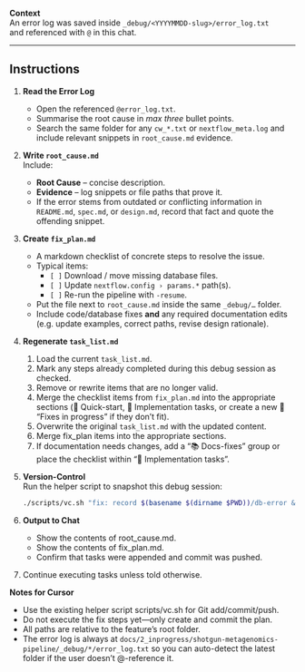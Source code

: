 **Context**  
An error log was saved inside `_debug/<YYYYMMDD-slug>/error_log.txt`  
and referenced with `@` in this chat.

---

## Instructions

1. **Read the Error Log**  
   - Open the referenced `@error_log.txt`.  
   - Summarise the root cause in *max three* bullet points.
   - Search the same folder for any `cw_*.txt` or `nextflow_meta.log` and include relevant snippets in `root_cause.md` evidence.

2. **Write `root_cause.md`**  
   Include:  
   - **Root Cause** – concise description.  
   - **Evidence** – log snippets or file paths that prove it.
   - If the error stems from outdated or conflicting information in
     `README.md`, `spec.md`, or `design.md`, record that fact and quote the offending snippet.   

3. **Create `fix_plan.md`**  
   - A markdown checklist of concrete steps to resolve the issue.  
   - Typical items:  
     - `[ ]` Download / move missing database files.  
     - `[ ]` Update `nextflow.config › params.*` path(s).  
     - `[ ]` Re-run the pipeline with `-resume`.  
   - Put the file next to `root_cause.md` inside the same `_debug/…` folder.
   - Include code/database fixes **and** any required documentation edits
     (e.g. update examples, correct paths, revise design rationale).   

4. **Regenerate `task_list.md`**
   1. Load the current `task_list.md`.
   2. Mark any steps already completed during this debug session as checked.
   3. Remove or rewrite items that are no longer valid.
   4. Merge the checklist items from `fix_plan.md`
      into the appropriate sections (🚀 Quick-start, 🔨 Implementation tasks,
      or create a new 🔧 “Fixes in progress” if they don’t fit).
   5. Overwrite the original `task_list.md` with the updated content.
   6. Merge fix_plan items into the appropriate sections.
   7. If documentation needs changes, add a “📚 Docs-fixes” group or place the checklist within “🔨 Implementation tasks”.   

5. **Version-Control**  
   Run the helper script to snapshot this debug session:  
   ```bash
   ./scripts/vc.sh "fix: record $(basename $(dirname $PWD))/db-error & create fix plan"

6. **Output to Chat**
   - Show the contents of root_cause.md.
   - Show the contents of fix_plan.md.
   - Confirm that tasks were appended and commit was pushed.
   
7. Continue executing tasks unless told otherwise.

<!-- 7. **Stop**
   - Wait for the user to approve or edit fix_plan.md before executing any steps. -->

**Notes for Cursor**
   - Use the existing helper script scripts/vc.sh for Git add/commit/push.
   - Do not execute the fix steps yet—only create and commit the plan.
   - All paths are relative to the feature’s root folder.
   - The error log is always at `docs/2_inprogress/shotgun-metagenomics-pipeline/_debug/*/error_log.txt` so you can auto-detect the latest folder if the user doesn’t @-reference it.